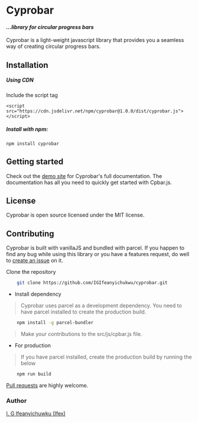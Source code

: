 # Cyprobar

#### _...library for circular progress bars_

Cyprobar is a light-weight javascript library that provides you a seamless way of creating circular progress bars.

## Installation

##### Using CDN

Include the script tag

```shell
<script src="https://cdn.jsdelivr.net/npm/cyprobar@1.0.0/dist/cyprobar.js"></script>
```

##### Install with npm:

```shell
npm install cyprobar
```

## Getting started

Check out the [demo site](https://IGIfeanyichukwu/github.io/cyprobar) for Cyprobar's full documentation. The documentation has all you need to quickly get started with Cpbar.js.


## License

Cyprobar is open source licensed under the MIT license.

## Contributing

Cyprobar is built with vanillaJS and bundled with parcel. If you happen to find any bug while using this library or you have a features request, do well to [create an issue](https://github.com/IGIfeanyichukwu/cyprobar/issues) on it.

Clone the repository 

```bash
    git clone https://github.com/IGIfeanyichukwu/cyprobar.git
```


* Install dependency

> Cyprobar uses parcel as a development dependency. You need to have parcel installed to create the production build.

```bash
    npm install -g parcel-bundler
```

> Make your contributions to the src/js/cpbar.js file.

* For production

> If you have parcel installed, create the production build by running the below

```bash
    npm run build
```

[Pull requests](https://github.com/IGIfeanyichukwu/cyprobar/pulls) are highly welcome.


### Author
[I. G Ifeanyichuwku (Ifex)](https://ig-ifex.netlify.app)